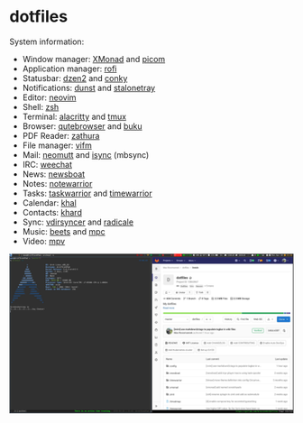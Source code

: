 # dotfiles

System information:

* Window manager: [XMonad](https://xmonad.org/) and [picom](https://github.com/yshui/picom)
* Application manager: [rofi](https://github.com/davatorium/rofi)
* Statusbar: [dzen2](https://github.com/robm/dzen) and [conky](https://github.com/brndnmtthws/conky)
* Notifications: [dunst](https://dunst-project.org/) and [stalonetray](http://stalonetray.sourceforge.net/)
* Editor: [neovim](https://neovim.io/)
* Shell: [zsh](https://wiki.archlinux.org/index.php/Zsh)
* Terminal: [alacritty](https://github.com/alacritty/alacritty) and [tmux](https://github.com/tmux/tmux)
* Browser: [qutebrowser](https://qutebrowser.org/) and [buku](https://github.com/jarun/Buku)
* PDF Reader: [zathura](https://pwmt.org/projects/zathura/)
* File manager: [vifm](https://vifm.info/)
* Mail: [neomutt](https://neomutt.org/) and [isync](http://isync.sourceforge.net/) (mbsync)
* IRC: [weechat](https://weechat.org/)
* News: [newsboat](https://newsboat.org/)
* Notes: [notewarrior](https://gitlab.com/mrossinek/notewarrior)
* Tasks: [taskwarrior](https://taskwarrior.org/) and [timewarrior](https://timewarrior.net/)
* Calendar: [khal](https://lostpackets.de/khal/)
* Contacts: [khard](https://github.com/scheibler/khard)
* Sync: [vdirsyncer](https://github.com/pimutils/vdirsyncer) and [radicale](https://radicale.org/2.1.html)
* Music: [beets](https://beets.io/) and [mpc](https://www.musicpd.org/clients/mpc/)
* Video: [mpv](https://mpv.io/)

![Screenshot](.dotfiles_screenshot.jpg "Screenshot")
